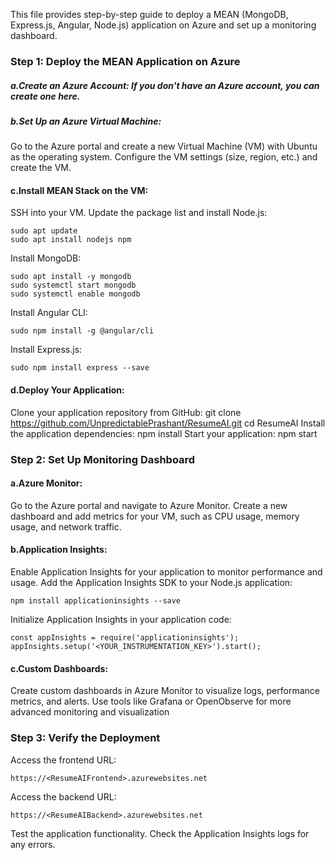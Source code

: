 This file provides step-by-step guide to deploy a MEAN (MongoDB, Express.js, Angular, Node.js) application on Azure and set up a monitoring dashboard.

### Step 1: Deploy the MEAN Application on Azure
##### a.Create an Azure Account: If you don't have an Azure account, you can create one here.
##### b.Set Up an Azure Virtual Machine:
Go to the Azure portal and create a new Virtual Machine (VM) with Ubuntu as the operating system.
Configure the VM settings (size, region, etc.) and create the VM.

#### c.Install MEAN Stack on the VM:
SSH into your VM.
Update the package list and install Node.js:
~~~
sudo apt update
sudo apt install nodejs npm
~~~
Install MongoDB:
~~~
sudo apt install -y mongodb
sudo systemctl start mongodb
sudo systemctl enable mongodb
~~~
Install Angular CLI:
~~~
sudo npm install -g @angular/cli
~~~
Install Express.js:
~~~
sudo npm install express --save
~~~

#### d.Deploy Your Application:

Clone your application repository from GitHub:
git clone https://github.com/UnpredictablePrashant/ResumeAI.git
cd ResumeAI
Install the application dependencies:
npm install
Start your application:
npm start

### Step 2: Set Up Monitoring Dashboard
#### a.Azure Monitor:

Go to the Azure portal and navigate to Azure Monitor.
Create a new dashboard and add metrics for your VM, such as CPU usage, memory usage, and network traffic.

#### b.Application Insights:

Enable Application Insights for your application to monitor performance and usage.
Add the Application Insights SDK to your Node.js application:
~~~
npm install applicationinsights --save
~~~

Initialize Application Insights in your application code:
~~~
const appInsights = require('applicationinsights');
appInsights.setup('<YOUR_INSTRUMENTATION_KEY>').start();
~~~

#### c.Custom Dashboards:

Create custom dashboards in Azure Monitor to visualize logs, performance metrics, and alerts.
Use tools like Grafana or OpenObserve for more advanced monitoring and visualization


### Step 3: Verify the Deployment
Access the frontend URL:
~~~
https://<ResumeAIFrontend>.azurewebsites.net
~~~
Access the backend URL:
~~~
https://<ResumeAIBackend>.azurewebsites.net
~~~
Test the application functionality.
Check the Application Insights logs for any errors.
